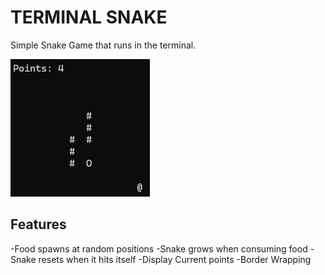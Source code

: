 # TERMINAL SNAKE
Simple Snake Game that runs in the terminal.

![Preview](preview.png)

## Features
-Food spawns at random positions
-Snake grows when consuming food
-Snake resets when it hits itself
-Display Current points
-Border Wrapping
